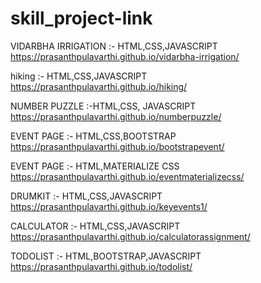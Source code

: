 # skill_project-link

VIDARBHA IRRIGATION :- HTML,CSS,JAVASCRIPT
https://prasanthpulavarthi.github.io/vidarbha-irrigation/


hiking :- HTML,CSS,JAVASCRIPT
https://prasanthpulavarthi.github.io/hiking/


NUMBER PUZZLE :-HTML,CSS, JAVASCRIPT
https://prasanthpulavarthi.github.io/numberpuzzle/


EVENT PAGE :- HTML,CSS,BOOTSTRAP
https://prasanthpulavarthi.github.io/bootstrapevent/

EVENT PAGE :- HTML,MATERIALIZE CSS
https://prasanthpulavarthi.github.io/eventmaterializecss/

DRUMKIT :- HTML,CSS,JAVASCRIPT
https://prasanthpulavarthi.github.io/keyevents1/

CALCULATOR :- HTML,CSS,JAVASCRIPT
https://prasanthpulavarthi.github.io/calculatorassignment/

TODOLIST :- HTML,BOOTSTRAP,JAVASCRIPT
https://prasanthpulavarthi.github.io/todolist/

